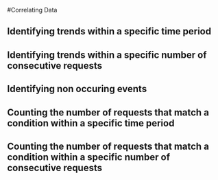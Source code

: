 #Correlating Data

## Identifying trends within a specific time period

## Identifying trends within a specific number of consecutive requests

## Identifying non occuring events

## Counting the number of requests that match a condition within a specific time period

## Counting the number of requests that match a condition within a specific number of consecutive requests